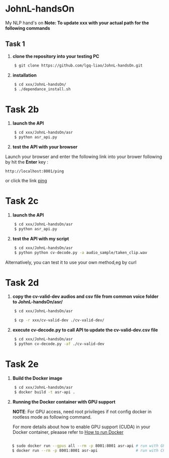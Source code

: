 # JohnL-handsOn

My NLP hand's on
**Note: To update xxx with your actual path for the following commands**



## Task 1 

1. **clone the repository into your testing PC**

```bash
    $ git clone https://github.com/lgq-liao/JohnL-handsOn.git
```

2. **installation**
```bash
    $ cd xxx/JohnL-handsOn/
    $ ./dependance_install.sh

```

# Task 2b

1. **launch the API**

```bash
    $ cd xxx/JohnL-handsOn/asr
    $ python asr_api.py
```

2. **test the API with your browser**

Launch your browser and enter the following link into your brower following by hit the **Enter** key : 

`http://localhost:8001/ping`

or click the link [ping](http://localhost:8001/ping)



# Task 2c

1. **launch the API**

```bash
    $ cd xxx/JohnL-handsOn/asr
    $ python asr_api.py
```

2. **test the API with my script**

```bash
    $ cd xxx/JohnL-handsOn/asr
    $ python python cv-decode.py -a audio_sample/taken_clip.wav
```

Alternatively, you can test it to use your own method,eg by curl

# Task 2d

1. **copy the cv-valid-dev audios and csv file from common voice folder to JohnL-handsOn/asr/**

```bash
    $ cd xxx/JohnL-handsOn/asr

    $ cp -r xxx/cv-valid-dev ./cv-valid-dev/ 

```

2. **execute cv-decode.py to call API to update the cv-valid-dev.csv file**

```bash
    $ cd xxx/JohnL-handsOn/asr
    $ python cv-decode.py -af ./cv-valid-dev
```

# Task 2e

1. **Build the Docker image**

```bash
    $ cd xxx/JohnL-handsOn/asr
    $ docker build -t asr-api .
```

2. **Running the Docker container with GPU support**
   
   **NOTE**: For GPU access, need root privileges if not config docker in rootless mode as following command. 

   For more details about how to enable GPU support (CUDA) in your Docker container, pleaase refer to [How to run Docker](asr/How%20to%20run%20Docker.md)


```bash

   $ sudo docker run --gpus all --rm -p 8001:8001 asr-api # run with GPU
   $ docker run --rm -p 8001:8001 asr-api                 # run with CPU
```